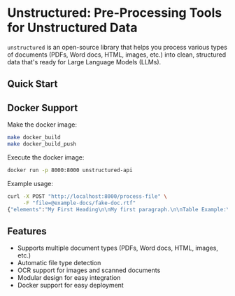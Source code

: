 # Unstructured: Pre-Processing Tools for Unstructured Data

`unstructured` is an open-source library that helps you process various types of documents (PDFs, Word docs, HTML, images, etc.) into clean, structured data that's ready for Large Language Models (LLMs).

## Quick Start

## Docker Support

Make the docker image:

```bash
make docker_build
make docker_build_push
```

Execute the docker image:
```bash
docker run -p 8000:8000 unstructured-api
```

Example usage:

```bash
curl -X POST "http://localhost:8000/process-file" \
     -F "file=@example-docs/fake-doc.rtf"
{"elements":"My First Heading\n\nMy first paragraph.\n\nTable Example:\n\nColumn 1 Column 2 Row 1, Cell 1 Row 1, Cell 2 Row 2, Cell 1 Row 2, Cell 2"}%  
```

## Features

- Supports multiple document types (PDFs, Word docs, HTML, images, etc.)
- Automatic file type detection
- OCR support for images and scanned documents
- Modular design for easy integration
- Docker support for easy deployment
